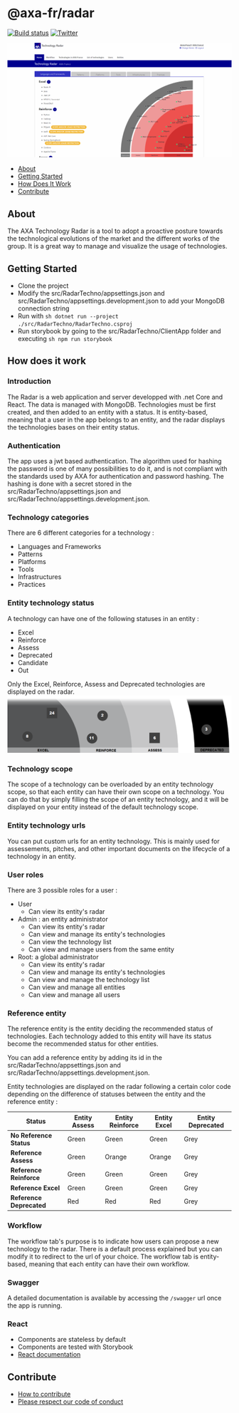 # @axa-fr/radar

[![Build status](https://dev.azure.com/axaguildev/radar/_apis/build/status/AxaGuilDEv.radar?branch=master)](https://dev.azure.com/axaguildev/radar)
[![Twitter](https://img.shields.io/twitter/follow/GuildDEvOpen?style=social)](https://twitter.com/intent/follow?screen_name=GuildDEvOpen)

<p align="center">
    <img src="./docs/img/introduction.gif"
     alt="Sample Radar" />
</p>

- [About](#about)
- [Getting Started](#getting-started)
- [How Does It Work](#how-does-it-work)
- [Contribute](#contribute)

## About

The AXA Technology Radar is a tool to adopt a proactive posture towards the technological evolutions of the market and the different works of the group.
It is a great way to manage and visualize the usage of technologies.

## Getting Started

- Clone the project
- Modify the src/RadarTechno/appsettings.json and src/RadarTechno/appsettings.development.json to add your MongoDB connection string
- Run with `sh dotnet run --project ./src/RadarTechno/RadarTechno.csproj`
- Run storybook by going to the src/RadarTechno/ClientApp folder and executing `sh npm run storybook`

## How does it work

### Introduction

The Radar is a web application and server developped with .net Core and React. The data is managed with MongoDB.
Technologies must be first created, and then added to an entity with a status.
It is entity-based, meaning that a user in the app belongs to an entity, and the radar displays the technologies bases on their entity status.

### Authentication

The app uses a jwt based authentication. The algorithm used for hashing the password is one of many possibilities to do it, and is not compliant with the standards used by AXA for authentication and password hashing.
The hashing is done with a secret stored in the src/RadarTechno/appsettings.json and src/RadarTechno/appsettings.development.json.

### Technology categories

There are 6 different categories for a technology :

- Languages and Frameworks
- Patterns
- Platforms
- Tools
- Infrastructures
- Practices

### Entity technology status

A technology can have one of the following statuses in an entity :

- Excel
- Reinforce
- Assess
- Deprecated
- Candidate
- Out

Only the Excel, Reinforce, Assess and Deprecated technologies are displayed on the radar.
![statuses displayed on radar](./docs/img/status.png)

### Technology scope

The scope of a technology can be overloaded by an entity technology scope, so that each entity can have their own scope on a technology. You can do that by simply filling the scope of an entity technology, and it will be displayed on your entity instead of the default technology scope.

### Entity technology urls

You can put custom urls for an entity technology. This is mainly used for assessements, pitches, and other important documents on the lifecycle of a technology in an entity.

### User roles

There are 3 possible roles for a user :

- User
  - Can view its entity's radar
- Admin : an entity administrator
  - Can view its entity's radar
  - Can view and manage its entity's technologies
  - Can view the technology list
  - Can view and manage users from the same entity
- Root: a global administrator
  - Can view its entity's radar
  - Can view and manage its entity's technologies
  - Can view and manage the technology list
  - Can view and manage all entities
  - Can view and manage all users

### Reference entity

The reference entity is the entity deciding the recommended status of technologies. Each technology added to this entity will have its status become the recommended status for other entities.

You can add a reference entity by adding its id in the src/RadarTechno/appsettings.json and src/RadarTechno/appsettings.development.json.

Entity technologies are displayed on the radar following a certain color code depending on the difference of statuses between the entity and the reference entity :

| Status | Entity Assess | Entity Reinforce | Entity Excel | Entity Deprecated |
|------------|--------|-----------|--------|------------|
| **No Reference Status** | Green | Green | Green | Grey |
| **Reference Assess** | Green | Orange | Orange | Grey |
| **Reference Reinforce** | Green | Green | Green | Grey |
| **Reference Excel** | Green | Green | Green | Grey |
| **Reference Deprecated** | Red | Red | Red | Grey |

### Workflow

The workflow tab's purpose is to indicate how users can propose a new technology to the radar.
There is a default process explained but you can modify it to redirect to the url of your choice.
The workflow tab is entity-based, meaning that each entity can have their own workflow.

### Swagger

A detailed documentation is available by accessing the `/swagger` url once the app is running.

### React

- Components are stateless by default
- Components are tested with Storybook
- [React documentation](https://axaguildev.github.io?target=react_toolkit_design)

## Contribute

- [How to contribute](./CONTRIBUTING.md)
- [Please respect our code of conduct](./CODE_OF_CONDUCT.md)
